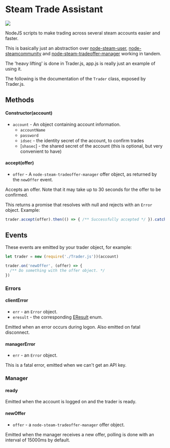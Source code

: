 # Steam Trade Assistant

![](https://i.imgur.com/KQprcPM.png)

NodeJS scripts to make trading across several steam accounts easier and faster.

This is basically just an abstraction over [node-steam-user](https://github.com/DoctorMcKay/node-steam-user),
[node-steamcommunity](https://github.com/DoctorMcKay/node-steamcommunity) and
[node-steam-tradeoffer-manager](https://github.com/DoctorMcKay/node-steam-tradeoffer-manager) working in tandem.

The 'heavy lifting' is done in Trader.js, app.js is really just an example
of using it.

The following is the documentation of the `Trader` class, exposed by Trader.js.

## Methods

#### Constructor(account)

- `account` - An object containing account information.
  - `accountName`
  - `password`
  - `idsec` - the identity secret of the account, to confirm trades
  - [`shasec`] - the shared secret of the account (this is optional, but very convenient to have)

#### accept(offer)

- `offer` - A `node-steam-tradeoffer-manager` offer object, as returned by the `newOffer` event.

Accepts an offer. Note that it may take up to 30 seconds for the offer to be confirmed.

This returns a promise that resolves with null and rejects with an `Error` object. Example:
```javascript
trader.accept(offer).then(() => { /** Successfully accepted */ }).catch(err => console.error(err))
```

## Events

These events are emitted by your trader object, for example:
```javascript
let trader = new (require('./Trader.js'))(account)

trader.on('newOffer', (offer) => {
  /** Do something with the offer object. */
})
```

### Errors

#### clientError

- `err` - an `Error` object.
- `eresult` - the corresponding [EResult](https://github.com/SteamRE/SteamKit/blob/SteamKit_1.6.3/Resources/SteamLanguage/eresult.steamd) enum.

Emitted when an error occurs during logon. Also emitted on fatal disconnect.

#### managerError

- `err` - an `Error` object.

This is a fatal error, emitted when we can't get an API key.

### Manager

#### ready

Emitted when the account is logged on and the trader is ready.

#### newOffer

- `offer` - a `node-steam-tradeoffer-manager` offer object.

Emitted when the manager receives a new offer, polling is done with an interval of 15000ms by default.
